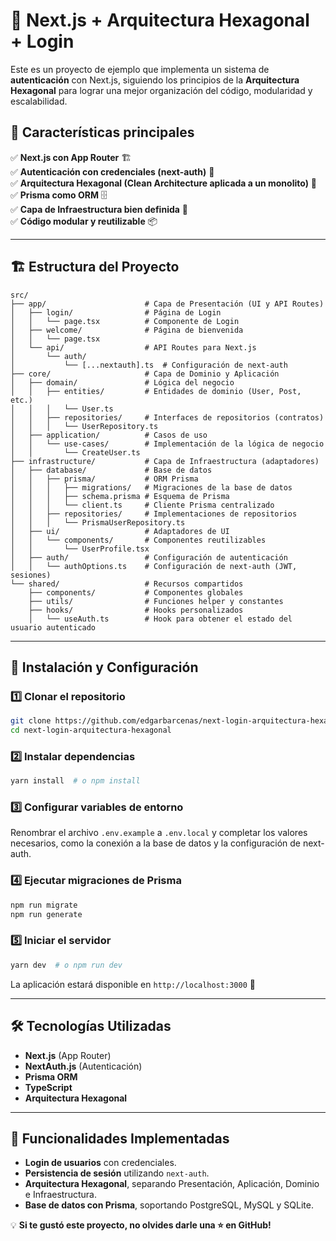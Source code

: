 # 🚀 Next.js + Arquitectura Hexagonal + Login

Este es un proyecto de ejemplo que implementa un sistema de **autenticación** con Next.js, siguiendo los principios de la **Arquitectura Hexagonal** para lograr una mejor organización del código, modularidad y escalabilidad.

## 📌 Características principales

✅ **Next.js con App Router** 🏗️  
✅ **Autenticación con credenciales (next-auth)** 🔑  
✅ **Arquitectura Hexagonal (Clean Architecture aplicada a un monolito)** 🧩  
✅ **Prisma como ORM** 🗄️  
✅ **Capa de Infraestructura bien definida** 🔌  
✅ **Código modular y reutilizable** 📦  

---

## 🏗️ Estructura del Proyecto

```plaintext
src/
├── app/                      # Capa de Presentación (UI y API Routes)
│   ├── login/                # Página de Login
│   │   └── page.tsx          # Componente de Login
│   ├── welcome/              # Página de bienvenida
│   │   └── page.tsx
│   └── api/                  # API Routes para Next.js
│       └── auth/
│           └── [...nextauth].ts  # Configuración de next-auth
├── core/                     # Capa de Dominio y Aplicación
│   ├── domain/               # Lógica del negocio
│   │   ├── entities/         # Entidades de dominio (User, Post, etc.)
│   │   │   └── User.ts
│   │   ├── repositories/     # Interfaces de repositorios (contratos)
│   │   │   └── UserRepository.ts
│   ├── application/          # Casos de uso
│   │   └── use-cases/        # Implementación de la lógica de negocio
│   │       └── CreateUser.ts
├── infrastructure/           # Capa de Infraestructura (adaptadores)
│   ├── database/             # Base de datos
│   │   ├── prisma/           # ORM Prisma
│   │   │   ├── migrations/   # Migraciones de la base de datos
│   │   │   ├── schema.prisma # Esquema de Prisma
│   │   │   └── client.ts     # Cliente Prisma centralizado
│   │   ├── repositories/     # Implementaciones de repositorios
│   │   │   └── PrismaUserRepository.ts
│   ├── ui/                   # Adaptadores de UI
│   │   └── components/       # Componentes reutilizables
│   │       └── UserProfile.tsx
│   ├── auth/                 # Configuración de autenticación
│   │   └── authOptions.ts    # Configuración de next-auth (JWT, sesiones)
└── shared/                   # Recursos compartidos
    ├── components/           # Componentes globales
    ├── utils/                # Funciones helper y constantes
    ├── hooks/                # Hooks personalizados
    │   └── useAuth.ts        # Hook para obtener el estado del usuario autenticado
```

---

## 🚀 Instalación y Configuración

### 1️⃣ Clonar el repositorio
```bash
git clone https://github.com/edgarbarcenas/next-login-arquitectura-hexagonal.git
cd next-login-arquitectura-hexagonal
```

### 2️⃣ Instalar dependencias
```bash
yarn install  # o npm install
```

### 3️⃣ Configurar variables de entorno
Renombrar el archivo `.env.example` a `.env.local` y completar los valores necesarios, como la conexión a la base de datos y la configuración de next-auth.

### 4️⃣ Ejecutar migraciones de Prisma
```bash
npm run migrate
npm run generate
```

### 5️⃣ Iniciar el servidor
```bash
yarn dev  # o npm run dev
```

La aplicación estará disponible en `http://localhost:3000` 🚀

---

## 🛠️ Tecnologías Utilizadas
- **Next.js** (App Router)
- **NextAuth.js** (Autenticación)
- **Prisma ORM**
- **TypeScript**
- **Arquitectura Hexagonal**

---

## 🎯 Funcionalidades Implementadas
- **Login de usuarios** con credenciales.
- **Persistencia de sesión** utilizando `next-auth`.
- **Arquitectura Hexagonal**, separando Presentación, Aplicación, Dominio e Infraestructura.
- **Base de datos con Prisma**, soportando PostgreSQL, MySQL y SQLite.

💡 **Si te gustó este proyecto, no olvides darle una ⭐ en GitHub!**
